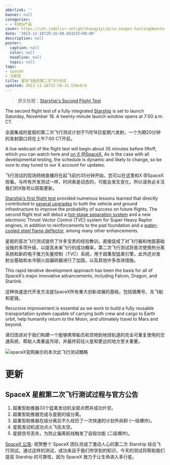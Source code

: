 ```yaml
---
abbrlink: ''
banner: null
categories:
- - 科技&产品
cover: https://cdn.jsdelivr.net/gh/shangy1yi/picx-images-hosting@master/image.6l9h1xm4sq00.png
date: '2023-11-18T20:16:08.883255+08:00'
description: null
poster:
  caption: null
  color: null
  headline: null
  topic: null
tags:
- spaceX
- 马斯克
title: 星际飞船的第二次飞行测试
updated: 2023-11-18T22:50:33.538+8:0
---
```

> 原文标题：[Starship's Second Flight Test](https://www.spacex.com/launches/mission/?missionId=starship-flight-2)

The second flight test of a fully integrated [Starship](https://www.spacex.com/vehicles/starship/) is set to launch Saturday, November 18. A twenty-minute launch window opens at 7:00 a.m. CT.

全面集成的星舰的第二次飞行测试计划于11月18日星期六发射。一个为期20分钟的发射窗口将在上午7:00 CT开启。

A live webcast of the flight test will begin about 35 minutes before liftoff, which you can watch here and [on X @SpaceX.](https://twitter.com/SpaceX) As is the case with all developmental testing, the schedule is dynamic and likely to change, so be sure to stay tuned to our X account for updates.

飞行测试的现场网络直播将在起飞前约35分钟开始，您可以在这里和X @SpaceX观看。与所有开发测试一样，时间表是动态的，可能会发生变化，所以请务必关注我们的X账号以获取更新。

[Starship’s first flight test](https://twitter.com/SpaceX/status/1662251874936934400) provided numerous lessons learned that directly contributed to [several upgrades](https://www.spacex.com/updates/index.html) to both the vehicle and ground infrastructure to improve the probability of success on future flights. The second flight test will debut a [hot-stage separation system](https://twitter.com/SpaceX/status/1692610662604702138) and a new electronic Thrust Vector Control (TVC) system for Super Heavy Raptor engines, in addition to reinforcements to the pad foundation and a [water-cooled steel flame deflector](https://twitter.com/SpaceX/status/1685043032616509440), among many other enhancements.

星舰的首次飞行测试提供了许多宝贵的经验教训，直接促成了对飞行器和地面基础设施的多项升级，以提高未来飞行的成功概率。第二次飞行测试将首次使用热分离系统和新的电子推力矢量控制（TVC）系统，用于超重型猛禽引擎，此外还对发射台基础和水冷钢火焰偏转器进行了加固，以及其他许多改进措施。

This rapid iterative development approach has been the basis for all of SpaceX’s major innovative advancements, including Falcon, Dragon, and Starlink.

这种快速迭代开发方法是SpaceX所有重大创新进展的基础，包括猎鹰号、龙飞船和星链。

Recursive improvement is essential as we work to build a fully reusable transportation system capable of carrying both crew and cargo to Earth orbit, help humanity return to the Moon, and ultimately travel to Mars and beyond.

递归改进对于我们构建一个能够携带船员和货物到地球轨道的完全可重复使用的交通系统，帮助人类重返月球，并最终前往火星和更远的地方至关重要。

![spaceX官网展示的本次此飞行测试概略](https://cdn.jsdelivr.net/gh/shangy1yi/picx-images-hosting@master/image.6l9h1xm4sq00.png)


# 更新


## SpaceX 星舰第二次飞行测试过程与官方公告

1. 超重型助推器33个猛禽发动机全部点燃并成功升空。
2. 超重型助推器完成与星舰的级分离。
3. 超重型助推器在级分离后不久经历了一次快速的计划外拆卸 (一级爆炸)。
4. 星舰发动机成功点火飞往太空。
5. 星舰信号丢失，为防止偏离航线触发了自毁功能 (二级爆炸)。

[SpaceX 公告](https://x.com/SpaceX/status/1725879726479450297): 祝贺整个 SpaceX 团队完成了激动人心的第二次 Starship 综合飞行测试。通过这样的测试，成功来自于我们所学到的知识，今天的测试将帮助我们提高 Starship 的可靠性，因为 SpaceX 致力于让生命进入多行星。
